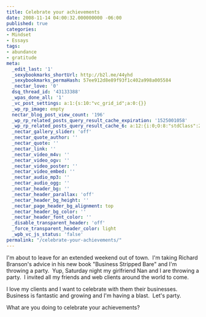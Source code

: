 ```yaml
---
title: Celebrate your achievements
date: 2008-11-14 04:00:32.000000000 -06:00
published: true
categories:
- Mindset
- Essays
tags:
- abundance
- gratitude
meta:
  _edit_last: '1'
  _sexybookmarks_shortUrl: http://b2l.me/44yhd
  _sexybookmarks_permaHash: 57ee912d8e89f93f1c402a998a005584
  _nectar_love: '0'
  dsq_thread_id: '43133388'
  _wpas_done_all: '1'
  _vc_post_settings: a:1:{s:10:"vc_grid_id";a:0:{}}
  _wp_rp_image: empty
  nectar_blog_post_view_count: '196'
  _wp_rp_related_posts_query_result_cache_expiration: '1525001058'
  _wp_rp_related_posts_query_result_cache_6: a:12:{i:0;O:8:"stdClass":2:{s:7:"post_id";s:4:"1801";s:5:"score";s:17:"63.68573730085122";}i:1;O:8:"stdClass":2:{s:7:"post_id";s:4:"2838";s:5:"score";s:17:"55.13532963234407";}i:2;O:8:"stdClass":2:{s:7:"post_id";s:4:"2391";s:5:"score";s:17:"55.13532963234407";}i:3;O:8:"stdClass":2:{s:7:"post_id";s:4:"1360";s:5:"score";s:17:"55.13532963234407";}i:4;O:8:"stdClass":2:{s:7:"post_id";s:4:"1176";s:5:"score";s:18:"51.552149614015974";}i:5;O:8:"stdClass":2:{s:7:"post_id";s:3:"327";s:5:"score";s:17:"51.09676511972576";}i:6;O:8:"stdClass":2:{s:7:"post_id";s:4:"1923";s:5:"score";s:17:"50.01796717325042";}i:7;O:8:"stdClass":2:{s:7:"post_id";s:4:"1233";s:5:"score";s:17:"47.97977276588223";}i:8;O:8:"stdClass":2:{s:7:"post_id";s:4:"1244";s:5:"score";s:18:"46.663412504617504";}i:9;O:8:"stdClass":2:{s:7:"post_id";s:3:"317";s:5:"score";s:17:"45.79359794032615";}i:10;O:8:"stdClass":2:{s:7:"post_id";s:4:"1058";s:5:"score";s:18:"45.146352624955156";}i:11;O:8:"stdClass":2:{s:7:"post_id";s:3:"407";s:5:"score";s:17:"43.87511983207213";}}
  _nectar_gallery_slider: 'off'
  _nectar_quote_author: ''
  _nectar_quote: ''
  _nectar_link: ''
  _nectar_video_m4v: ''
  _nectar_video_ogv: ''
  _nectar_video_poster: ''
  _nectar_video_embed: ''
  _nectar_audio_mp3: ''
  _nectar_audio_ogg: ''
  _nectar_header_bg: ''
  _nectar_header_parallax: 'off'
  _nectar_header_bg_height: ''
  _nectar_page_header_bg_alignment: top
  _nectar_header_bg_color: ''
  _nectar_header_font_color: ''
  _disable_transparent_header: 'off'
  _force_transparent_header_color: light
  _wpb_vc_js_status: 'false'
permalink: "/celebrate-your-achievements/"
---
```

<p>I'm about to leave for an extended weekend out of town.  I'm taking Richard Branson's advice in his new book "Business Stripped Bare" and I'm throwing a party.  Yup, Saturday night my girlfriend Nan and I are throwing a party.  I invited all my friends and web clients around the world to come.</p>
<p>I love my clients and I want to celebrate with them their businesses.  Business is fantastic and growing and I'm having a blast.  Let's party.</p>
<p>What are you doing to celebrate your achievements?</p>
